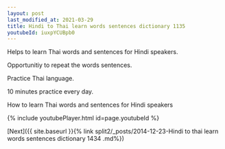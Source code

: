 ```yaml
---
layout: post
last_modified_at: 2021-03-29
title: Hindi to Thai learn words sentences dictionary 1135 
youtubeId: iuxpYCUBpb0
---
```

 
 
Helps to learn Thai words and sentences for Hindi speakers.

Opportunitiy to repeat the words sentences. 

Practice Thai language. 
 
10 minutes practice every day. 
 
How to learn Thai words and sentences for Hindi speakers 
 
{% include youtubePlayer.html id=page.youtubeId %}
 
 
[Next]({{ site.baseurl }}{% link  split2/_posts/2014-12-23-Hindi to thai learn words sentences dictionary 1434 .md%})
 
